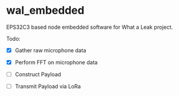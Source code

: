 # wal_embedded

EPS32C3 based node embedded software for What a Leak project. 


Todo:

- [x] Gather raw microphone data
- [x] Perform FFT on microphone data
- [ ] Construct Payload
- [ ] Transmit Payload via LoRa



